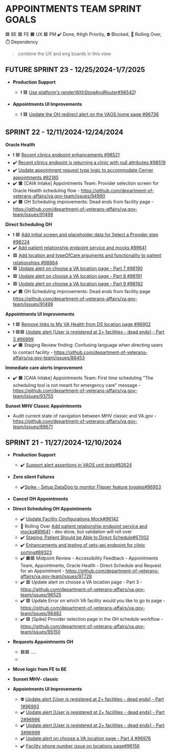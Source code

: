 
# APPOINTMENTS TEAM SPRINT GOALS
🟦 BE 🟩 FE 🟧 UX 🟪 PM   ✔️ Done, ❗High Priority, ⛔ Blocked, 🚧 Rolling Over, ⏱️ Dependency

> combine the UX and eng boards in this view

## FUTURE SPRINT 23 - 12/25/2024-1/7/2025

<!-- 

All issues in the UAE UX project that were closed in this timeframe: https://github.com/department-of-veterans-affairs/va.gov-team/issues?q=is%3Aissue%20project%3Adepartment-of-veterans-affairs%2F1214%20is%3Aissue%20closed%3A%3E%3D2024-12-25%20closed%3A%3C%3D2025-1-27%20

-->

- **Production Support**
    - ❗ 🟩 [Use platform's renderWithStoreAndRouter#96542](https://app.zenhub.com/workspaces/appointments-team-603fdef281af6500110a1691/issues/gh/department-of-veterans-affairs/va.gov-team/96542))

- **Appointments UI Improvements**
    - ❗ 🟩 [Update the OH redirect alert on the VAOS home page #96736](https://app.zenhub.com/workspaces/appointments-team-603fdef281af6500110a1691/issues/gh/department-of-veterans-affairs/va.gov-team/96736)

## SPRINT 22 - 12/11/2024-12/24/2024 

<!-- 

All issues in the UAE UX project that were closed in this timeframe:
https://github.com/department-of-veterans-affairs/va.gov-team/issues?q=is%3Aissue%20project%3Adepartment-of-veterans-affairs%2F1214%20is%3Aissue%20closed%3A%3E%3D2024-12-11%20closed%3A%3C%3D2024-12-24

-->

**Oracle Health**
- ❗ 🟦 [Recent clinics endpoint enhancements #98521](https://app.zenhub.com/workspaces/appointments-team-603fdef281af6500110a1691/issues/gh/department-of-veterans-affairs/va.gov-team/98521)
- ✔️ [Recent clinics endpoint is returning a clinic with null attributes #98519](https://app.zenhub.com/workspaces/appointments-team-603fdef281af6500110a1691/issues/gh/department-of-veterans-affairs/va.gov-team/98519)
- ✔️ [Update appointment request type logic to accommodate Cerner appointments #92185](92185)
- ✔️ 🟧 [CAIA Intake] Appointments Team: Provider selection screen for Oracle Health scheduling flow - https://github.com/department-of-veterans-affairs/va.gov-team/issues/94990
- ✔️ 🟧 OH Scheduling improvements: Dead ends from facility page - https://github.com/department-of-veterans-affairs/va.gov-team/issues/91499

**Direct Scheduling OH**
- ❗ 🟩 [Add initial screen and placeholder data for Select a Provider step #98224](https://app.zenhub.com/workspaces/appointments-team-603fdef281af6500110a1691/issues/gh/department-of-veterans-affairs/va.gov-team/98224)
- ✔️ [Add patient relationship endpoint service and mocks #89641](https://app.zenhub.com/workspaces/appointments-team-603fdef281af6500110a1691/issues/gh/department-of-veterans-affairs/va.gov-team/89641)
- 🟩 [Add location and typeOfCare arguments and functionality to patient relationships #98864](https://github.com/orgs/department-of-veterans-affairs/projects/1554/views/6?pane=issue&itemId=90556977&issue=department-of-veterans-affairs%7Cva.gov-team%7C98864)
- 🟩 [Update alert on choose a VA location page - Part 7 #98190](98190)
- 🟩 [Update alert on choose a VA location page - Part 8 #98191](https://app.zenhub.com/workspaces/appointments-team-603fdef281af6500110a1691/issues/gh/department-of-veterans-affairs/va.gov-team/98191)
- 🟩 [Update alert on choose a VA location page - Part 9 #98192](98192)
- ✔️ 🟧 OH Scheduling improvements: Dead ends from facility page https://github.com/department-of-veterans-affairs/va.gov-team/issues/91499

**Appointments UI Improvements**
- ❗ 🟩 [Remove links to My VA Health from DS location page #96902](https://app.zenhub.com/workspaces/appointments-team-603fdef281af6500110a1691/issues/gh/department-of-veterans-affairs/va.gov-team/96902)
- ❗ 🟦🟩 [Update alert [User is registered at 2+ facilities - dead ends] - Part 3 #96999](https://app.zenhub.com/workspaces/appointments-team-603fdef281af6500110a1691/issues/gh/department-of-veterans-affairs/va.gov-team/96999)
- ✔️ 🟧 Staging Review finding: Confusing language when directing users to contact facility - https://github.com/department-of-veterans-affairs/va.gov-team/issues/88453
 
**Immediate care alerts improvement**
- ✔️ 🟧 [CAIA Intake] Appointments Team: First time scheduling "The scheduling tool is not meant for emergency care" message - https://github.com/department-of-veterans-affairs/va.gov-team/issues/93755

**Sunset MHV Classic Appointments**
- Audit current state of navigation between MHV classic and VA.gov - https://github.com/department-of-veterans-affairs/va.gov-team/issues/89671

## SPRINT 21 - 11/27/2024-12/10/2024
- **Production Support**
    - ✔️ [Support alert assertions in VAOS unit tests#82624](https://app.zenhub.com/workspaces/appointments-team-603fdef281af6500110a1691/issues/gh/department-of-veterans-affairs/va.gov-team/82624)
 
- **Zero silent Failures**
    - ✔️[Spike - Setup DataDog to monitor Flipper feature toggles#96953](https://app.zenhub.com/workspaces/appointments-team-603fdef281af6500110a1691/issues/gh/department-of-veterans-affairs/va.gov-team/96953)
 
- **Cancel OH Appointments**

- **Direct Scheduling OH Appointments**
    - ✔️ [Update Facility Configurations Mock#96142](https://app.zenhub.com/workspaces/appointments-team-603fdef281af6500110a1691/issues/gh/department-of-veterans-affairs/va.gov-team/96142)
    - 🚧 Rolling Over  [Add patient relationship endpoint service and mocks#89641](https://app.zenhub.com/workspaces/appointments-team-603fdef281af6500110a1691/issues/gh/department-of-veterans-affairs/va.gov-team/89641) - dev done, but validation will roll over
    - ✔️ [Staging: Patient Should be Able to Direct Schedule#67002](https://app.zenhub.com/workspaces/appointments-team-603fdef281af6500110a1691/issues/gh/department-of-veterans-affairs/va.gov-team/67002)
    - ✔️ [Enhancements and testing of vets-api endpoint for clinic sorting#89323](https://app.zenhub.com/workspaces/appointments-team-603fdef281af6500110a1691/issues/gh/department-of-veterans-affairs/va.gov-team/89323)
    - ✔️ 🟧🟪 Midpoint Review - Accessibility Feedback - Appointments Team, Appointments, Oracle Health - Direct Schedule and Request for an Appointment - https://github.com/department-of-veterans-affairs/va.gov-team/issues/97728
    - ✔️ 🟩 Update alert on choose a VA location page - Part 3 - https://github.com/department-of-veterans-affairs/va.gov-team/issues/96525
    - ✔️ 🟩 Update Error on which VA facility would you like to go to page - https://github.com/department-of-veterans-affairs/va.gov-team/issues/96482
    - ✔️ 🟩 [Spike] Provider selection page in the OH schedule workflow - https://github.com/department-of-veterans-affairs/va.gov-team/issues/95150
- **Requests Appointments OH**
    -  🟦🟩 ....
    - 
- **Move logic from FE to BE**
- **Sunset MHV- classic**
- **Appointments UI Improvements**
    - ⛔ [Update alert [User is registered at 2+ facilities - dead ends] - Part 1#96993](https://app.zenhub.com/workspaces/appointments-team-603fdef281af6500110a1691/issues/gh/department-of-veterans-affairs/va.gov-team/96993)
    - ✔️ [Update alert [User is registered at 2+ facilities - dead ends] - Part 2#96996](https://app.zenhub.com/workspaces/appointments-team-603fdef281af6500110a1691/issues/gh/department-of-veterans-affairs/va.gov-team/96996)
    - ✔️ [Update alert [User is registered at 2+ facilities - dead ends] - Part 3#96999](https://app.zenhub.com/workspaces/appointments-team-603fdef281af6500110a1691/issues/gh/department-of-veterans-affairs/va.gov-team/96999)
    - ✔️ [Update alert on choose a VA location page - Part 4 #96976](https://github.com/department-of-veterans-affairs/va.gov-team/issues/96976)
    - ✔️ [Facility phone number issue on locations page#96156](https://app.zenhub.com/workspaces/appointments-team-603fdef281af6500110a1691/issues/gh/department-of-veterans-affairs/va.gov-team/96156)
